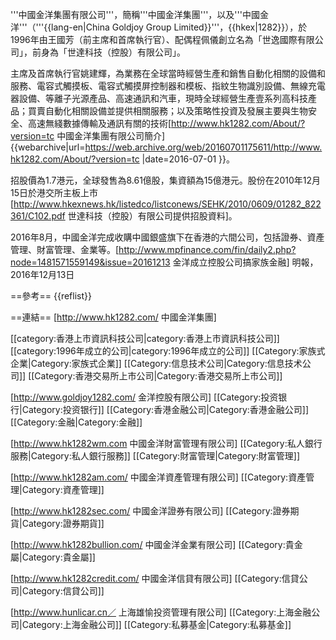 '''中國金洋集團有限公司'''，簡稱'''中國金洋集團'''，以及'''中國金洋'''（'''{{lang-en|China Goldjoy Group Limited}}'''，{{hkex|1282}}），於1996年由王國芳（前主席和首席執行官）、配偶程佩儀創立名為「世逸國際有限公司」，前身為「世達科技（控股）有限公司」。

主席及首席執行官姚建輝，為業務在全球當時經營生產和銷售自動化相關的設備和服務、電容式觸摸板、電容式觸摸屏控制器和模板、指紋生物識別設備、無線充電器設備、等離子光源產品、高速通訊和汽車，現時全球經營生產壹系列高科技產品；買賣自動化相關設備並提供相關服務；以及策略性投資及發展主要與生物安全、高速無綫數據傳輸及通訊有關的技術<ref>[http://www.hk1282.com/About/?version=tc 中國金洋集團有限公司簡介] {{webarchive|url=https://web.archive.org/web/20160701175611/http://www.hk1282.com/About/?version=tc |date=2016-07-01 }}</ref>。

招股價為1.7港元，全球發售為8.61億股，集資額為15億港元。股份在2010年12月15日於港交所主板上市<ref>[http://www.hkexnews.hk/listedco/listconews/SEHK/2010/0609/01282_822361/C102.pdf 世達科技（控股）有限公司提供招股資料]</ref>。

2016年8月，中國金洋完成收購中國銀盛旗下在香港的六間公司，包括證券、資產管理、財富管理、金業等。<ref>[http://www.mpfinance.com/fin/daily2.php?node=1481571559149&issue=20161213 金洋成立控股公司搞家族金融] 明報，2016年12月13日</ref>

==參考==
{{reflist}}

==連結==
[http://www.hk1282.com/ 中國金洋集團]

[[category:香港上市資訊科技公司|category:香港上市資訊科技公司]]
[[category:1996年成立的公司|category:1996年成立的公司]]
[[Category:家族式企業|Category:家族式企業]]
[[Category:信息技术公司|Category:信息技术公司]]
[[Category:香港交易所上市公司|Category:香港交易所上市公司]]

[http://www.goldjoy1282.com/ 金洋控股有限公司]
[[Category:投资银行|Category:投资银行]]
[[Category:香港金融公司|Category:香港金融公司]]
[[Category:金融|Category:金融]]

[http://www.hk1282wm.com 中國金洋財富管理有限公司]
[[Category:私人銀行服務|Category:私人銀行服務]]
[[Category:財富管理|Category:財富管理]]

[http://www.hk1282am.com/ 中國金洋資產管理有限公司]
[[Category:資產管理|Category:資產管理]]

[http://www.hk1282sec.com/ 中國金洋證券有限公司]
[[Category:證券期貨|Category:證券期貨]]

[http://www.hk1282bullion.com/ 中國金洋金業有限公司]
[[Category:貴金屬|Category:貴金屬]]

[http://www.hk1282credit.com/ 中國金洋信貸有限公司]
[[Category:信貸公司|Category:信貸公司]]

[http://www.hunlicar.cn／ 上海雄愉投资管理有限公司]
[[Category:上海金融公司|Category:上海金融公司]]
[[Category:私募基金|Category:私募基金]]